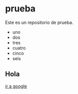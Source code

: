 # prueba

Este es un repositorio de prueba.

- uno
- dos
- tres
- cuatro
- cinco
- seis

## Hola

[ir a google](https://www.google.com)
